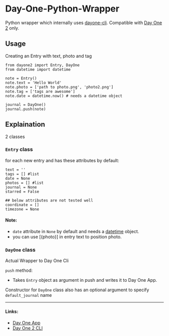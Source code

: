 # Day-One-Python-Wrapper
Python wrapper which internally uses [dayone-cli](http://help.dayoneapp.com/day-one-2-0/command-line-interface-cli). Compatible with [Day One 2](http://dayoneapp.com/) only.

## Usage

Creating an Entry with text, photo and tag

```
from dayone2 import Entry, DayOne
from datetime import datetime

note = Entry()
note.text = 'Hello World'
note.photo = ['path to photo.png', 'photo2.png']
note.tag = ['tags are awesome']
note.date = datetime.now() # needs a datetime object

journal = DayOne()
journal.push(note)
```

## Explaination

2 classes

### ```Entry``` class
for each new entry and has these attributes by default:
```
text = ''
tags = [] #list
date = None
photos = [] #list
journal = None
starred = False

## below attributes are not tested well
coordinate = []
timezone = None
```

#### Note:
- ```date``` attribute in ```None``` by default and needs a [datetime](https://docs.python.org/3/library/datetime.html) object.
- you can use [{photo}] in entry text to position photo.

### ```DayOne``` class

Actual Wrapper to Day One Cli

```push``` method:
- Takes ```Entry``` object as argument in push and writes it to Day One App.

Constructor for ```DayOne``` class also has an optional argument to specify ```default_journal``` name

***
#### Links:
- [Day One App](http://dayoneapp.com/)
- [Day One 2 CLI](http://help.dayoneapp.com/day-one-2-0/command-line-interface-cli)
